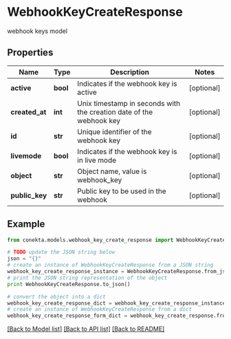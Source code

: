 # WebhookKeyCreateResponse

webhook keys model

## Properties
Name | Type | Description | Notes
------------ | ------------- | ------------- | -------------
**active** | **bool** | Indicates if the webhook key is active | [optional] 
**created_at** | **int** | Unix timestamp in seconds with the creation date of the webhook key | [optional] 
**id** | **str** | Unique identifier of the webhook key | [optional] 
**livemode** | **bool** | Indicates if the webhook key is in live mode | [optional] 
**object** | **str** | Object name, value is webhook_key | [optional] 
**public_key** | **str** | Public key to be used in the webhook | [optional] 

## Example

```python
from conekta.models.webhook_key_create_response import WebhookKeyCreateResponse

# TODO update the JSON string below
json = "{}"
# create an instance of WebhookKeyCreateResponse from a JSON string
webhook_key_create_response_instance = WebhookKeyCreateResponse.from_json(json)
# print the JSON string representation of the object
print WebhookKeyCreateResponse.to_json()

# convert the object into a dict
webhook_key_create_response_dict = webhook_key_create_response_instance.to_dict()
# create an instance of WebhookKeyCreateResponse from a dict
webhook_key_create_response_form_dict = webhook_key_create_response.from_dict(webhook_key_create_response_dict)
```
[[Back to Model list]](../README.md#documentation-for-models) [[Back to API list]](../README.md#documentation-for-api-endpoints) [[Back to README]](../README.md)


